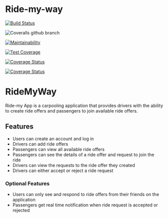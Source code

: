 # Ride-my-way

[![Build Status](https://travis-ci.org/tron66/Ride-my-way.svg?branch=feature2)](https://travis-ci.org/tron66/Ride-my-way)

![Coveralls github branch](https://img.shields.io/coveralls/github/jekyll/jekyll/master.svg)

[![Maintainability](https://api.codeclimate.com/v1/badges/bb344adc8362bd7686da/maintainability)](https://codeclimate.com/github/tron66/Ride-my-way/maintainability)

[![Test Coverage](https://api.codeclimate.com/v1/badges/bb344adc8362bd7686da/test_coverage)](https://codeclimate.com/github/tron66/Ride-my-way/test_coverage)

[![Coverage Status](https://coveralls.io/repos/github/tron66/Ride-my-way/badge.svg?branch=master)](https://coveralls.io/github/tron66/Ride-my-way?branch=master)

[![Coverage Status](https://coveralls.io/repos/github/tron66/Ride-my-way/badge.svg)](https://coveralls.io/github/tron66/Ride-my-way)



# RideMyWay
Ride-my App is a carpooling application that provides drivers with the ability to create ride offers and passengers to join available ride offers.

## Features
 - Users can create an account and log in
 - Drivers can add ride offers
 - Passengers can view all available ride offers
 - Passengers can see the details of a ride offer and request to join the ride
 - Drivers can view the requests to the ride offer they created
 - Drivers can either accept or reject a ride request
### Optional Features
 - Users can only see and respond to ride offers from their friends on the application
 - Passengers get real time notification when ride request is accepted or rejected
